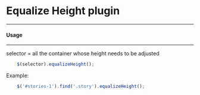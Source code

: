 # Equalize Height plugin
-----------------------------------

#### Usage
-----------

selector = all the container whose height needs to be adjusted

```javascript
    $(selector).equalizeHeight();
```


Example: 

```javascript
	$('#stories-1').find('.story').equalizeHeight();
```